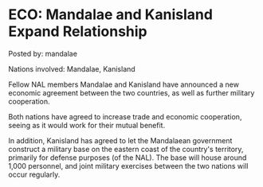 # ECO: Mandalae and Kanisland Expand Relationship

Posted by: mandalae

Nations involved: Mandalae, Kanisland

Fellow NAL members Mandalae and Kanisland have announced a new economic agreement between the two countries, as well as further military cooperation.

Both nations have agreed to increase trade and economic cooperation, seeing as it would work for their mutual benefit.

In addition, Kanisland has agreed to let the Mandalaean government construct a military base on the eastern coast of the country's territory, primarily for defense purposes (of the NAL). The base will house around 1,000 personnel, and joint military exercises between the two nations will occur regularly.